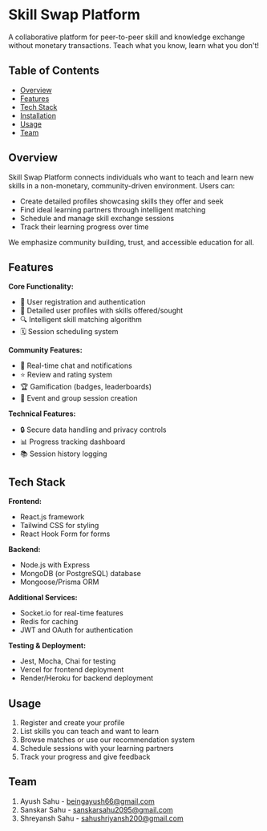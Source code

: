 # Skill Swap Platform

A collaborative platform for peer-to-peer skill and knowledge exchange without monetary transactions. Teach what you know, learn what you don't!

## Table of Contents
- [Overview](#overview)
- [Features](#features)
- [Tech Stack](#tech-stack)
- [Installation](#installation)
- [Usage](#usage)
- [Team](#team)

## Overview
Skill Swap Platform connects individuals who want to teach and learn new skills in a non-monetary, community-driven environment. Users can:

- Create detailed profiles showcasing skills they offer and seek
- Find ideal learning partners through intelligent matching
- Schedule and manage skill exchange sessions
- Track their learning progress over time

We emphasize community building, trust, and accessible education for all.

## Features

**Core Functionality:**
- 🔐 User registration and authentication
- 📝 Detailed user profiles with skills offered/sought
- 🔍 Intelligent skill matching algorithm
- 🗓️ Session scheduling system

**Community Features:**
- 💬 Real-time chat and notifications
- ⭐ Review and rating system
- 🏆 Gamification (badges, leaderboards)
- 🎉 Event and group session creation

**Technical Features:**
- 🔒 Secure data handling and privacy controls
- 📊 Progress tracking dashboard
- 📚 Session history logging

## Tech Stack 

**Frontend:**
- React.js framework
- Tailwind CSS for styling
- React Hook Form for forms

**Backend:**
- Node.js with Express
- MongoDB (or PostgreSQL) database
- Mongoose/Prisma ORM

**Additional Services:**
- Socket.io for real-time features
- Redis for caching
- JWT and OAuth for authentication

**Testing & Deployment:**
- Jest, Mocha, Chai for testing
- Vercel for frontend deployment
- Render/Heroku for backend deployment

## Usage
1. Register and create your profile
2. List skills you can teach and want to learn
3. Browse matches or use our recommendation system
4. Schedule sessions with your learning partners
5. Track your progress and give feedback
   
## Team
1. Ayush Sahu - beingayush66@gmail.com
2. Sanskar Sahu - sanskarsahu2095@gmail.com
3. Shreyansh Sahu - sahushriyansh200@gmail.com
